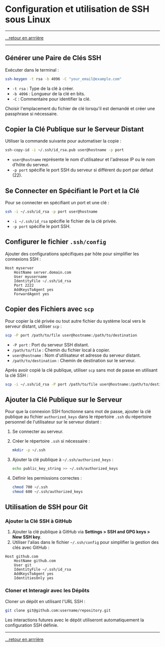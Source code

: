 # Configuration et utilisation de SSH sous Linux
---

[...retour en arrrière](../menu.md)

---

## Générer une Paire de Clés SSH

Exécuter dans le terminal :

```bash
ssh-keygen -t rsa -b 4096 -C "your_email@example.com"
```

- `-t rsa` : Type de la clé à créer.
- `-b 4096` : Longueur de la clé en bits.
- `-C` : Commentaire pour identifier la clé.

Choisir l'emplacement du fichier de clé lorsqu'il est demandé et créer une passphrase si nécessaire.

## Copier la Clé Publique sur le Serveur Distant

Utiliser la commande suivante pour automatiser la copie :

```bash
ssh-copy-id -i ~/.ssh/id_rsa.pub user@hostname -p port
```

- `user@hostname` représente le nom d'utilisateur et l'adresse IP ou le nom d’hôte du serveur.
- `-p port` spécifie le port SSH du serveur si différent du port par défaut (22).

## Se Connecter en Spécifiant le Port et la Clé

Pour se connecter en spécifiant un port et une clé :

```bash
ssh -i ~/.ssh/id_rsa -p port user@hostname
```

- `-i ~/.ssh/id_rsa` spécifie le fichier de la clé privée.
- `-p port` spécifie le port SSH.

## Configurer le fichier `.ssh/config`

Ajouter des configurations spécifiques par hôte pour simplifier les connexions SSH :

```plaintext
Host myserver
    HostName server.domain.com
    User myusername
    IdentityFile ~/.ssh/id_rsa
    Port 2222
    AddKeysToAgent yes
    ForwardAgent yes
```

## Copier des Fichiers avec `scp`

Pour copier la clé privée ou tout autre fichier du système local vers le serveur distant, utiliser `scp` :

```bash
scp -P port /path/to/file user@hostname:/path/to/destination
```

- `-P port` : Port du serveur SSH distant.
- `/path/to/file` : Chemin du fichier local à copier.
- `user@hostname` : Nom d'utilisateur et adresse du serveur distant.
- `/path/to/destination` : Chemin de destination sur le serveur.

Après avoir copié la clé publique, utiliser `scp` sans mot de passe en utilisant la clé SSH :

```bash
scp -i ~/.ssh/id_rsa -P port /path/to/file user@hostname:/path/to/destination
```

## Ajouter la Clé Publique sur le Serveur

Pour que la connexion SSH fonctionne sans mot de passe, ajouter la clé publique au fichier `authorized_keys` dans le répertoire `.ssh` du répertoire personnel de l'utilisateur sur le serveur distant :

1. Se connecter au serveur.
2. Créer le répertoire `.ssh` si nécessaire :
   
   ```bash
   mkdir -p ~/.ssh
   ```

3. Ajouter la clé publique à `~/.ssh/authorized_keys` :

   ```bash
   echo public_key_string >> ~/.ssh/authorized_keys
   ```

4. Définir les permissions correctes :

   ```bash
   chmod 700 ~/.ssh
   chmod 600 ~/.ssh/authorized_keys
   ```

## Utilisation de SSH pour Git

### Ajouter la Clé SSH à GitHub

1. Ajouter la clé publique à GitHub via **Settings > SSH and GPG keys > New SSH key**.
2. Utiliser l'alias dans le fichier `~/.ssh/config` pour simplifier la gestion des clés avec GitHub :

```plaintext
Host github.com
    HostName github.com
    User git
    IdentityFile ~/.ssh/id_rsa
    AddKeysToAgent yes
    IdentitiesOnly yes
```

### Cloner et Interagir avec les Dépôts

Cloner un dépôt en utilisant l'URL SSH :

```bash
git clone git@github.com:username/repository.git
```

Les interactions futures avec le dépôt utiliseront automatiquement la configuration SSH définie.

---

[...retour en arrrière](../menu.md)
